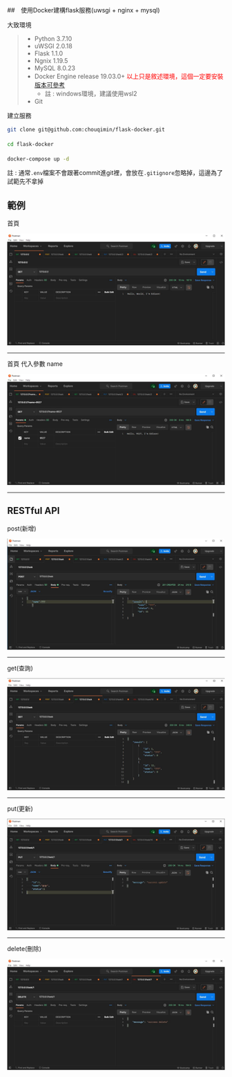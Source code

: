 ##　使用Docker建構flask服務(uwsgi + nginx + mysql)



大致環境

> * Python 3.7.10
> * uWSGI 2.0.18
> * Flask 1.1.0
> * Ngnix 1.19.5
> * MySQL 8.0.23
> * Docker Engine release 19.03.0+ <font color="red">以上只是敘述環境，這個一定要安裝</font> [版本可參考](https://docs.docker.com/compose/compose-file/)
>   * 註 : windows環境，建議使用wsl2
> * Git



建立服務

```sh
git clone git@github.com:chouqimin/flask-docker.git

cd flask-docker

docker-compose up -d
```

註 : 通常`.env`檔案不會跟著commit進git裡，會放在`.gitignore`忽略掉，這邊為了試範先不拿掉



## 範例

首頁

![首頁](https://raw.githubusercontent.com/chouqimin/flask-docker/main/sample_img/home.JPG)

---

首頁 代入參數 name

![首頁代參數name](https://raw.githubusercontent.com/chouqimin/flask-docker/main/sample_img/home_use_parameter.JPG)

---

## RESTful API

post(新增)

![post(新增)](https://raw.githubusercontent.com/chouqimin/flask-docker/main/sample_img/task_post_method.JPG)

---

get(查詢)

![get(查詢)](https://raw.githubusercontent.com/chouqimin/flask-docker/main/sample_img/task_get_method.JPG)

---

put(更新)

![put(更新)](https://raw.githubusercontent.com/chouqimin/flask-docker/main/sample_img/task_put_method.JPG)

---

delete(刪除)

![delete(刪除)](https://raw.githubusercontent.com/chouqimin/flask-docker/main/sample_img/task_delete_method.JPG)

